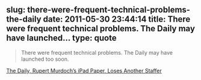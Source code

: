 slug: there-were-frequent-technical-problems-the-daily
date: 2011-05-30 23:44:14
title: There were frequent technical problems. The Daily may have launched...
type: quote
---

> There were frequent technical problems. The Daily may have launched too soon.

[The Daily, Rupert Murdoch’s iPad Paper, Loses Another Staffer](http://www.huffingtonpost.com/2011/05/27/the-daily-rupert-murdoch-ipad_n_867838.html)

